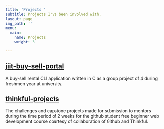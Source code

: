 ```yaml
---
title: 'Projects '
subtitle: Projects I've been involved with.
layout: page
img_path: ''
menu:
  main:
    name: Projects
    weight: 3

---
```

## [jiit-buy-sell-portal](https://github.com/shermisaurus/jiit-buy-sell-portal "jiit-buy-sell-portal")

A buy-sell rental CLI application written in C as a group project of 4 during freshmen year at university.

## [thinkful-projects](https://github.com/shermisaurus/thinkful-projects "Thinkful Projects")

The challenges and capstone projects made for submission to mentors during the time period of 2 weeks for the github student free beginner web development course courtesy of collaboration of Github and Thinkful.

